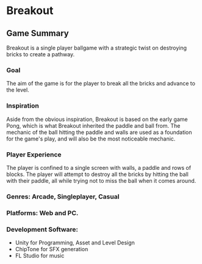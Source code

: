 # Breakout

## Game Summary
Breakout is a single player ballgame with a strategic twist on destroying bricks to create a pathway.

### Goal
The aim of the game is for the player to break all the bricks and advance to the level.

### Inspiration
Aside from the obvious inspiration, Breakout is based on the early game Pong, which is what Breakout inherited the paddle and ball from.
The mechanic of the ball hitting the paddle and walls are used as a foundation for the game's play, and will also be the most noticeable mechanic.

### Player Experience
The player is confined to a single screen with walls, a paddle and rows of blocks. The player will attempt to destroy all the bricks by hitting the ball with their paddle, all while trying not to miss the ball when it comes around.

### Genres: Arcade, Singleplayer, Casual

### Platforms: Web and PC.

### Development Software: 
- Unity for Programming, Asset and Level Design
- ChipTone for SFX generation
- FL Studio for music

